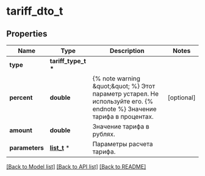 # tariff_dto_t

## Properties
Name | Type | Description | Notes
------------ | ------------- | ------------- | -------------
**type** | **tariff_type_t \*** |  | 
**percent** | **double** | {% note warning \&quot;\&quot; %}  Этот параметр устарел. Не используйте его.  {% endnote %}  Значение тарифа в процентах.  | [optional] 
**amount** | **double** | Значение тарифа в рублях. | 
**parameters** | [**list_t**](tariff_parameter_dto.md) \* | Параметры расчета тарифа. | 

[[Back to Model list]](../README.md#documentation-for-models) [[Back to API list]](../README.md#documentation-for-api-endpoints) [[Back to README]](../README.md)


